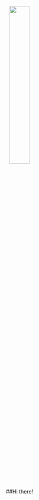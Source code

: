 <div align="center">
	<img width = "33%" src="https://github.com/user-attachments/assets/04f3b244-5c43-440e-946c-1268f9006afd">
</div>

<p align="center">
##Hi there!
</p>





